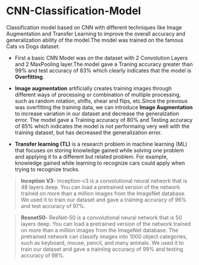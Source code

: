 # CNN-Classification-Model
Classification model based on CNN with different techniques like Image Augmentation and Transfer Learning to improve the overall accuracy and generalization ability of the model.The model was trained on the famous Cats vs Dogs dataset.

* First a basic CNN Model was on the dataset with 2 Convolution Layers and 2 MaxPooling layer.The model gave a Traning accuracy greater than 99% and test accuracy of 83% which clearly indicates that the model is **Overfitting**.

*  **Image augmentation** artificially creates training images through different ways of processing or combination of multiple processing, such as random rotation, shifts, shear and flips, etc.Since the previous was overfitting the training data, we can introduce **Image Augmentation** to increase variation in our dataset and decrease the generalzation error. The model gave a Training accuracy of 80% and Testing accuracy of 85% which indicates the model is not performaing very well with the training dataset, but has decreased the generalization error.

* **Transfer learning (TL)** is a research problem in machine learning (ML) that focuses on storing knowledge gained while solving one problem and applying it to a different but related problem. For example, knowledge gained while learning to recognize cars could apply when trying to recognize trucks. 

> **Inception V3**- Inception-v3 is a convolutional neural network that is 48 layers deep. You can load a pretrained version of the network trained on more than a million images from the ImageNet database. We used it to train our dataset and gave a training accuracy of 96% and test accuracy of 97%. 

> **Resnet50**- ResNet-50 is a convolutional neural network that is 50 layers deep. You can load a pretrained version of the network trained on more than a million images from the ImageNet database. The pretrained network can classify images into 1000 object categories, such as keyboard, mouse, pencil, and many animals. We used it to train our dataset and gave a trainiing accuracy of 99% and testing accuracy of 98%. 

